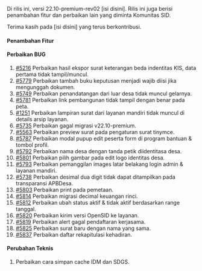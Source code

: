 Di rilis ini, versi 22.10-premium-rev02 [isi disini]. Rilis ini juga berisi penambahan fitur dan perbaikan lain yang diminta Komunitas SID.

Terima kasih pada [isi disini] yang terus berkontribusi.

#### Penambahan Fitur

#### Perbaikan BUG

1. [#5216](https://github.com/OpenSID/OpenSID/issues/5216) Perbaikan hasil ekspor surat keterangan beda indentitas KIS, data pertama tidak tampil/muncul.
2. [#5779](https://github.com/OpenSID/OpenSID/issues/5779) Perbaikan tambah buku keputusan menjadi wajib diisi jika mengunggah dokumen.
3. [#5749](https://github.com/OpenSID/OpenSID/issues/5749) Perbaikan penandatangan dari luar desa tidak muncul gelarnya.
4. [#5781](https://github.com/OpenSID/OpenSID/issues/5781) Perbaikan link pembangunan tidak tampil dengan benar pada peta.
5. [#1251](https://github.com/OpenSID/premium/issues/1251) Perbaikan lampiran surat dari layanan mandiri tidak muncul di details arsip layanan.
6. [#5735](https://github.com/OpenSID/OpenSID/issues/5735) Perbaikan gagal migrasi v22.10-premium.
7. [#5563](https://github.com/OpenSID/OpenSID/issues/5563) Perbaikan preview surat pada pengaturan surat tinymce.
8. [#5787](https://github.com/OpenSID/OpenSID/issues/5787) Perbaikan modal pupup edit peserta form di program bantuan & tombol profil.
9. [#5792](https://github.com/OpenSID/OpenSID/issues/5792) Perbaikan nama desa dengan tanda petik diidentitasa desa.
10. [#5801](https://github.com/OpenSID/OpenSID/issues/5801) Perbaikan pilih gambar pada edit logo identitas desa.
11. [#5793](https://github.com/OpenSID/OpenSID/issues/5793) Perbaikan pemanggilan images latar belakang login admin & layanan mandiri.
12. [#5738](https://github.com/OpenSID/OpenSID/issues/5738) Perbaikan desimal dua digit tidak dapat ditampilkan pada transparansi APBDesa.
13. [#5803](https://github.com/OpenSID/OpenSID/issues/5803) Perbaikan print pada pemetaan.
14. [#5814](https://github.com/OpenSID/OpenSID/issues/5814) Perbaikan migrasi decimal keuangan rinci.
15. [#5812](https://github.com/OpenSID/OpenSID/issues/5812) Perbaikan ubah status aktif & tidak aktif berdasarkan range tanggal.
16. [#5820](https://github.com/OpenSID/OpenSID/issues/5820) Perbaikan kirim versi OpenSID ke layanan.
17. [#5819](https://github.com/OpenSID/OpenSID/issues/5819) Perbaikan alert gagal pendaftaran kerjasama.
18. [#5825](https://github.com/OpenSID/OpenSID/issues/5825) Perbaikan surat baru dengan nama yang sama.
19. [#5837](https://github.com/OpenSID/OpenSID/issues/5837) Perbaikan daftar rekapitulasi kehadiran.

#### Perubahan Teknis
1. Perbaikan cara simpan cache IDM dan SDGS.
